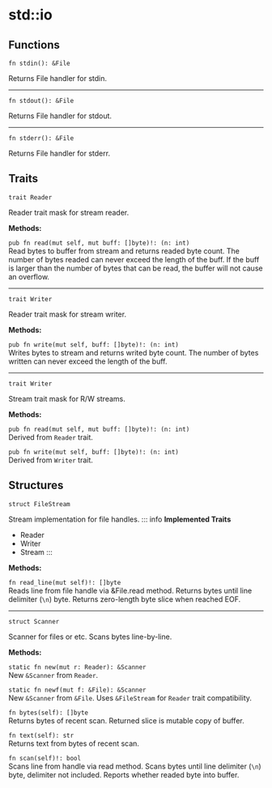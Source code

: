 # std::io
## Functions

```jule
fn stdin(): &File
```
Returns File handler for stdin.

---

```jule
fn stdout(): &File
```
Returns File handler for stdout.

---

```jule
fn stderr(): &File
```
Returns File handler for stderr.

## Traits

```jule
trait Reader
```
Reader trait mask for stream reader.

**Methods:**

`pub fn read(mut self, mut buff: []byte)!: (n: int)`\
Read bytes to buffer from stream and returns readed byte count. The number of bytes readed can never exceed the length of the buff. If the buff is larger than the number of bytes that can be read, the buffer will not cause an overflow.

---

```jule
trait Writer
```
Reader trait mask for stream writer.

**Methods:**

`pub fn write(mut self, buff: []byte)!: (n: int)`\
Writes bytes to stream and returns writed byte count. The number of bytes written can never exceed the length of the buff.

---

```jule
trait Writer
```
Stream trait mask for R/W streams.

**Methods:**

`pub fn read(mut self, mut buff: []byte)!: (n: int)`\
Derived from `Reader` trait.

`pub fn write(mut self, buff: []byte)!: (n: int)`\
Derived from `Writer` trait.

## Structures

```jule
struct FileStream
```
Stream implementation for file handles.
::: info
**Implemented Traits**
- Reader
- Writer
- Stream
:::

**Methods:**

`fn read_line(mut self)!: []byte`\
Reads line from file handle via &File.read method. Returns bytes until line delimiter (`\n`) byte. Returns zero-length byte slice when reached EOF.

---

```jule
struct Scanner
```
Scanner for files or etc.
Scans bytes line-by-line.

**Methods:**

`static fn new(mut r: Reader): &Scanner`\
New `&Scanner` from `Reader`.

`static fn newf(mut f: &File): &Scanner`\
New `&Scanner` from `&File`.
Uses `&FileStream` for `Reader` trait compatibility.

`fn bytes(self): []byte`\
Returns bytes of recent scan.
Returned slice is mutable copy of buffer.

`fn text(self): str`\
Returns text from bytes of recent scan.

`fn scan(self)!: bool`\
Scans line from handle via read method. Scans bytes until line delimiter (`\n`) byte, delimiter not included. Reports whether readed byte into buffer.
